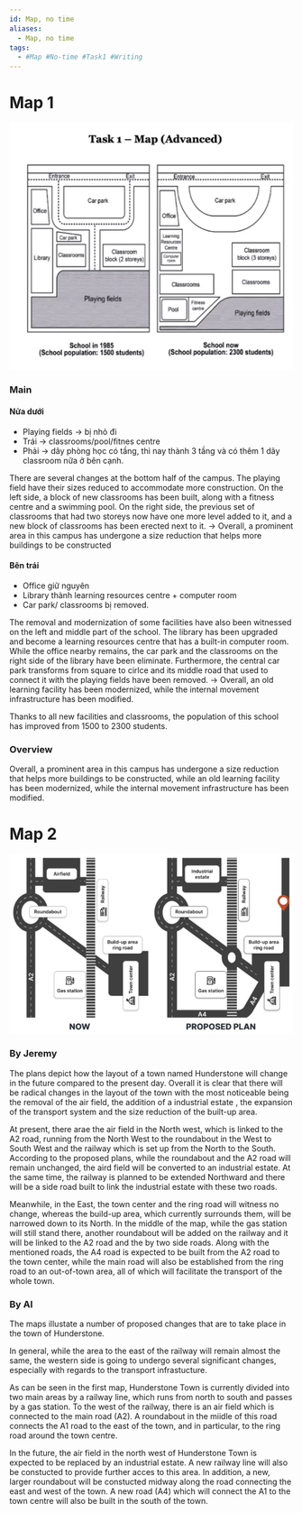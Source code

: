 ```yaml
---
id: Map, no time
aliases:
  - Map, no time
tags:
  - #Map #No-time #Task1 #Writing
---
```


# Map 1
![W1 map 1](assets/W1_map_1.png)

### Main
#### Nửa dưới
- Playing fields $\to$ bị nhỏ đi
- Trái $\to$ classrooms/pool/fitnes centre
- Phải $\to$ dãy phòng học có  tầng, thì nay thành 3 tầng và có thêm 1 dãy classroom nữa ở bên cạnh.

There are several changes at the bottom half of the campus. The playing field have their sizes reduced to accommodate more construction. On the left side, a block of new classrooms has been built, along with a fitness centre and a swimming pool. On the right side, the previous set of classrooms that had two storeys now have one more level added to it, and a new block of classrooms has been erected next to it. 
$\to$ Overall, a prominent area in this campus has undergone a size reduction that helps more buildings to be constructed

#### Bên trái
- Office giữ nguyên
- Library thành learning resources centre + computer room
- Car park/ classrooms bị removed.

The removal and modernization of some facilities have also been witnessed on the left and middle part of the school. The library has been upgraded and become a learning resources centre that has a built-in computer room. While the office nearby remains, the car park and the classrooms on the right side of the library have been eliminate. Furthermore, the central car park transforms from square to cirlce and its middle road that used to connect it with the playing fields have been removed.
$\to$ Overall, an old learning facility has been modernized, while the internal movement infrastructure has been modified.

Thanks to all new facilities and classrooms, the population of this school has improved from 1500 to 2300 students.

### Overview
 Overall, a prominent area in this campus has undergone a size reduction that helps more buildings to be constructed, while an old learning facility has been modernized, while the internal movement infrastructure has been modified.




# Map 2
**![W1 map 2](assets/W1_map_2.png)**

### By Jeremy

The plans depict how the layout of a town named Hunderstone will change in the future compared to the present day. Overall it is clear that there will be radical changes in the layout of the town with the most noticeable being the removal of the air field, the addition of a industrial estate , the expansion of the transport system and the size reduction of the built-up area. 

At present, there arae the air field in the North west, which is linked to the A2 road, running from the North West to the roundabout in the West to South West and the railway which is set up from the North to the South. According to the proposed plans, while the roundabout and the A2 road will remain unchanged, the aird field will be converted to an industrial estate. At the same time, the railway is planned to be extended Northward and there will be a side road built to link the industrial estate with these two roads.

Meanwhile, in the East, the town center and the ring road will witness no change, whereas the build-up area, which currently surrounds them, will be narrowed down to its North. In the middle of the map, while the gas station will still stand there, another roundabout will be added on the railway and it will be linked to the A2 road and the  by two side roads. Along with the mentioned roads, the A4 road is expected to be built from the A2 road to the town center, while the main road will also be established from the ring road to an out-of-town area, all of which will facilitate the transport of the whole town.

### By AI

The maps illustate a number of proposed changes that are to take place in the town of Hunderstone. 

In general, while the area to the east of the railway will remain almost the same, the western side is going to undergo several significant changes, especially with regards to the transport infrastucture.

As can be seen in the first map, Hunderstone Town is currently divided into two main areas by a railway line, which runs from north to south and passes by a gas station. To the west of the railway, there is an air field which is connected to the main road (A2). A roundabout in the miidle of this road connects the A1 road to the east of the town, and in particular, to the ring road around the town centre.

In the future, the air field in the north west of Hunderstone Town is expected to be replaced by an industrial estate. A new railway line will also be constucted to provide further acces to this area. In addition, a new, larger roundabout will be constucted midway along the road connecting the east and west of the town. A new road (A4) which will connect the A1 to the town centre will also be built in the south of the town.

